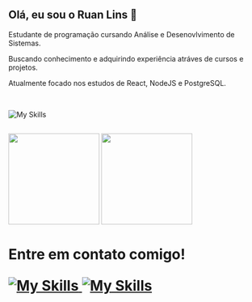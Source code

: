 ## Olá, eu sou o Ruan Lins 👋

<span></span>
<span></span>

Estudante de programação cursando Análise e Desenovlvimento de Sistemas.

Buscando conhecimento e adquirindo experiência atráves de cursos e projetos.

Atualmente focado nos estudos de React, NodeJS e PostgreSQL.

</br>

![My Skills](https://skillicons.dev/icons?i=ts,react,next,vite,tailwind,nodejs,express,postgresql,mongodb,prisma,vitest,npm)

##

<div>
  <img height="180em" src="https://github-readme-stats.vercel.app/api?username=ruanlins&show_icons=true&theme=aura_dark&include_all_commits=true&count_private=true"/>
  <img height="180em" src="https://github-readme-stats.vercel.app/api/top-langs/?username=ruanlins&layout=compact&langs_count=7&theme=aura_dark"/>
</div>

<h1>Entre em contato comigo!
<p></p>
  
<a href="https://www.linkedin.com/in/ruanblins" target="_blank"> ![My Skills](https://skillicons.dev/icons?i=linkedin) </a>
<a href = "mailto:ruanblins@gmail.com" target="_blank"> ![My Skills](https://skillicons.dev/icons?i=gmail) </a>

</h1>

  

